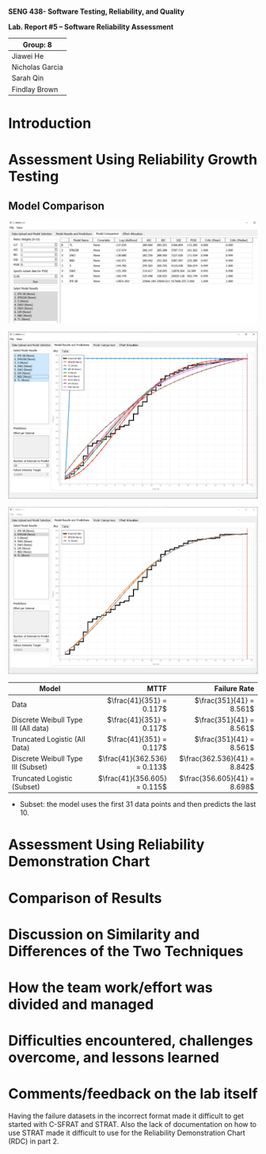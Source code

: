 **SENG 438- Software Testing, Reliability, and Quality**

**Lab. Report \#5 – Software Reliability Assessment**

| Group: 8        |
| --------------- |
| Jiawei He       |
| Nicholas Garcia |
| Sarah Qin       |
| Findlay Brown   |

# Introduction

# 

# Assessment Using Reliability Growth Testing 

## Model Comparison

![Model Comparison Table](media/Model-Comparison.png)

![Model Comparison MVF Graph](media/Model-Comparison-MVF-Graph.png)

![Top 2 Models MVF Graph](media/Top-2-MVF-Graph.png)


| Model                                |                         MTTF |                 Failure Rate |
| ------------------------------------ | ---------------------------: | ---------------------------: |
| Data                                 |     $\frac{41}{351} = 0.117$ |     $\frac{351}{41} = 8.561$ |
| Discrete Weibull Type III (All data) |     $\frac{41}{351} = 0.117$ |     $\frac{351}{41} = 8.561$ |
| Truncated Logistic (All Data)        |     $\frac{41}{351} = 0.117$ |     $\frac{351}{41} = 8.561$ |
| Discrete Weibull Type III (Subset)   | $\frac{41}{362.536} = 0.113$ | $\frac{362.536}{41} = 8.842$ |
| Truncated Logistic (Subset)          | $\frac{41}{356.605} = 0.115$ | $\frac{356.605}{41} = 8.698$ |

- Subset: the model uses the first 31 data points and then predicts the last 10.

# Assessment Using Reliability Demonstration Chart 

# 

# Comparison of Results

# Discussion on Similarity and Differences of the Two Techniques

# How the team work/effort was divided and managed

# 

# Difficulties encountered, challenges overcome, and lessons learned

# Comments/feedback on the lab itself

Having the failure datasets in the incorrect format made it difficult to get started with C-SFRAT and STRAT. Also the lack of documentation on how to use STRAT made it difficult to use for the Reliability Demonstration Chart (RDC) in part 2.